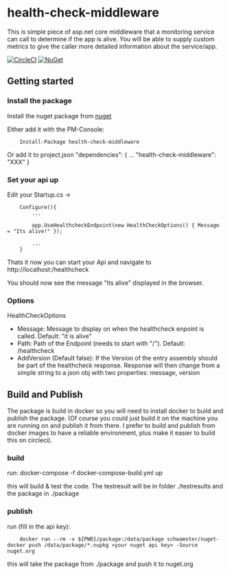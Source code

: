 # health-check-middleware

This is simple piece of asp.net core middleware that a monitoring service can call to determine if the app is alive.
You will be able to supply custom metrics to give the caller more detailed information about the service/app.

[![CircleCI](https://circleci.com/gh/schwamster/health-check-middleware.svg?style=shield&circle-token)](https://circleci.com/gh/schwamster/health-check-middleware)
[![NuGet](https://img.shields.io/nuget/v/health-check-middleware.svg)](https://www.nuget.org/packages/health-check-middleware/)

## Getting started

### Install the package
Install the nuget package from [nuget](https://www.nuget.org/packages/health-check-middleware/)

Either add it with the PM-Console:
        
        Install-Package health-check-middleware

Or add it to project.json
        "dependencies": {
            ...
            "health-check-middleware": "XXX"
        }

### Set your api up

Edit your Startup.cs -> 

        Configure(){
            ...

            app.UseHealthcheckEndpoint(new HealthCheckOptions() { Message = "Its alive!" });
            
            ...
        }


Thats it now you can start your Api and navigate to http://localhost:<randomport>/healthcheck

You should now see the message "Its alive" displayed in the browser.

### Options

HealthCheckOptions

* Message: Message to display on when the healthcheck enpoint is called. Default: "it is alive"
* Path: Path of the Endpoint (needs to start with "/"). Default: /healthcheck
* AddVersion (Default false): If the Version of the entry assembly should be part of the healthcheck response. Response will then change from a simple string to a json obj with two properties: message, version 


## Build and Publish
The package is build in docker so you will need to install docker to build and publish the package.
(Of course you could just build it on the machine you are running on and publish it from there. 
I prefer to build and publish from docker images to have a reliable environment, plus make it easier 
to build this on circleci).

### build

run:
        docker-compose -f docker-compose-build.yml up

this will build & test the code. The testresult will be in folder ./testresults and the package in ./package

### publish

run (fill in the api key):

        docker run --rm -v ${PWD}/package:/data/package schwamster/nuget-docker push /data/package/*.nupkg <your nuget api key> -Source nuget.org

this will take the package from ./package and push it to nuget.org
